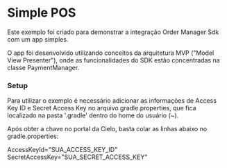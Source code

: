 # Simple POS #

Este exemplo foi criado para demonstrar a integração Order Manager Sdk com um app simples. 

O app foi desenvolvido utilizando conceitos da arquitetura MVP ("Model View Presenter"), onde as funcionalidades do SDK estão concentradas na classe PaymentManager.

### Setup ###

Para utilizar o exemplo é necessário adicionar as informações de Access Key ID e Secret Access Key no arquivo gradle.properties, que fica localizado na pasta '.gradle' dentro do home do usuário (~). 

Após obter a chave no portal da Cielo, basta colar as linhas abaixo no gradle.properties:

AccessKeyId="SUA_ACCESS_KEY_ID"
SecretAccessKey="SUA_SECRET_ACCESS_KEY"

